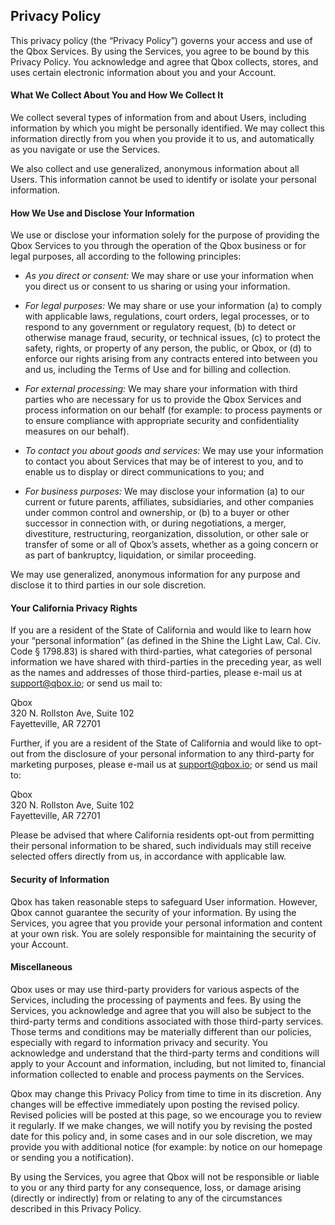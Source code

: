 ## Privacy Policy

This privacy policy (the “Privacy Policy”) governs your access and use of the Qbox Services. By using the Services, you agree to be bound by this Privacy Policy.
You acknowledge and agree that Qbox collects, stores, and uses certain electronic information about you and your Account.

#### What We Collect About You and How We Collect It
We collect several types of information from and about Users, including information by which you might be personally identified. We may collect this information directly from you when you provide it to us, and automatically as you navigate or use the Services.

We also collect and use generalized, anonymous information about all Users. This information cannot be used to identify or isolate your personal information.

#### How We Use and Disclose Your Information
We use or disclose your information solely for the purpose of providing the Qbox Services to you through the operation of the Qbox business or for legal purposes, all according to the following principles:

- *As you direct or consent:* We may share or use your information when you direct us or consent to us sharing or using your information.

- *For legal purposes:* We may share or use your information (a) to comply with applicable laws, regulations, court orders, legal processes, or to respond to any government or regulatory request, (b) to detect or otherwise manage fraud, security, or technical issues, (c) to protect the safety, rights, or property of any person, the public, or Qbox, or (d) to enforce our rights arising from any contracts entered into between you and us, including the Terms of Use and for billing and collection.

- *For external processing:* We may share your information with third parties who are necessary for us to provide the Qbox Services and process information on our behalf (for example: to process payments or to ensure compliance with appropriate security and confidentiality measures on our behalf).

- *To contact you about goods and services:* We may use your information to contact you about Services that may be of interest to you, and to enable us to display or direct communications to you; and

- *For business purposes:* We may disclose your information (a) to our current or future parents, affiliates, subsidiaries, and other companies under common control and ownership, or (b) to a buyer or other successor in connection with, or during negotiations, a merger, divestiture, restructuring, reorganization, dissolution, or other sale or transfer of some or all of Qbox’s assets, whether as a going concern or as part of bankruptcy, liquidation, or similar proceeding.

We may use generalized, anonymous information for any purpose and disclose it to third parties in our sole discretion.

#### Your California Privacy Rights
If you are a resident of the State of California and would like to learn how your “personal information” (as defined in the Shine the Light Law, Cal. Civ. Code § 1798.83) is shared with third-parties, what categories of personal information we have shared with third-parties in the preceding year, as well as the names and addresses of those third-parties, please e-mail us at [support@qbox.io](mailto:support@qbox.io); or send us mail to:

Qbox  
320 N. Rollston Ave, Suite 102  
Fayetteville, AR 72701

Further, if you are a resident of the State of California and would like to opt-out from the disclosure of your personal information to any third-party for marketing purposes, please e-mail us at [support@qbox.io](mailto:support@qbox.io); or send us mail to:

Qbox  
320 N. Rollston Ave, Suite 102  
Fayetteville, AR 72701

Please be advised that where California residents opt-out from permitting their personal information to be shared, such individuals may still receive selected offers directly from us, in accordance with applicable law.

#### Security of Information
Qbox has taken reasonable steps to safeguard User information. However, Qbox cannot guarantee the security of your information. By using the Services, you agree that you provide your personal information and content at your own risk. You are solely responsible for maintaining the security of your Account.

#### Miscellaneous
Qbox uses or may use third-party providers for various aspects of the Services, including the processing of payments and fees. By using the Services, you acknowledge and agree that you will also be subject to the third-party terms and conditions associated with those third-party services. Those terms and conditions may be materially different than our policies, especially with regard to information privacy and security. You acknowledge and understand that the third-party terms and conditions will apply to your Account and information, including, but not limited to, financial information collected to enable and process payments on the Services.

Qbox may change this Privacy Policy from time to time in its discretion. Any changes will be effective immediately upon posting the revised policy. Revised policies will be posted at this page, so we encourage you to review it regularly. If we make changes, we will notify you by revising the posted date for this policy and, in some cases and in our sole discretion, we may provide you with additional notice (for example: by notice on our homepage or sending you a notification).

By using the Services, you agree that Qbox will not be responsible or liable to you or any third party for any consequence, loss, or damage arising (directly or indirectly) from or relating to any of the circumstances described in this Privacy Policy.
